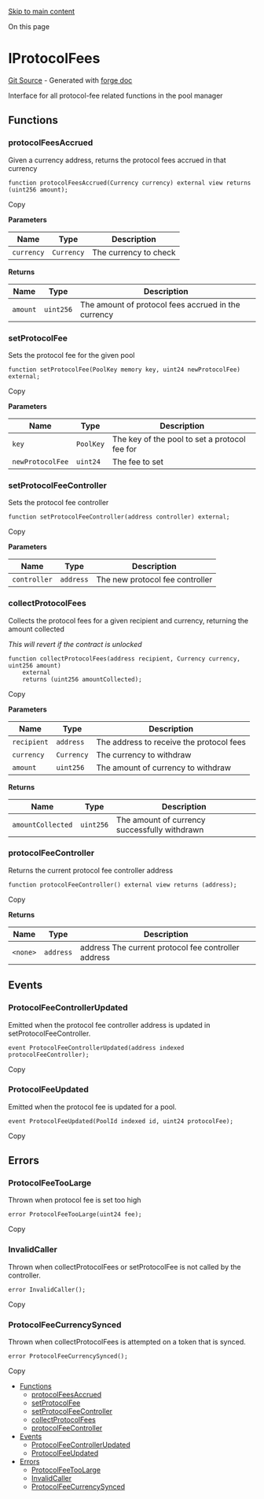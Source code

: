 [Skip to main content](https://docs.uniswap.org/contracts/v4/reference/core/interfaces/IProtocolFees#)

On this page

# IProtocolFees

[Git Source](https://github.com/uniswap/v4-core/blob/b619b6718e31aa5b4fa0286520c455ceb950276d/src/interfaces/IProtocolFees.sol) \- Generated with [forge doc](https://book.getfoundry.sh/reference/forge/forge-doc)

Interface for all protocol-fee related functions in the pool manager

## Functions [​](https://docs.uniswap.org/contracts/v4/reference/core/interfaces/IProtocolFees\#functions "Direct link to heading")

### protocolFeesAccrued [​](https://docs.uniswap.org/contracts/v4/reference/core/interfaces/IProtocolFees\#protocolfeesaccrued "Direct link to heading")

Given a currency address, returns the protocol fees accrued in that currency

```codeBlockLines_mRuA
function protocolFeesAccrued(Currency currency) external view returns (uint256 amount);

```

Copy

**Parameters**

| Name | Type | Description |
| --- | --- | --- |
| `currency` | `Currency` | The currency to check |

**Returns**

| Name | Type | Description |
| --- | --- | --- |
| `amount` | `uint256` | The amount of protocol fees accrued in the currency |

### setProtocolFee [​](https://docs.uniswap.org/contracts/v4/reference/core/interfaces/IProtocolFees\#setprotocolfee "Direct link to heading")

Sets the protocol fee for the given pool

```codeBlockLines_mRuA
function setProtocolFee(PoolKey memory key, uint24 newProtocolFee) external;

```

Copy

**Parameters**

| Name | Type | Description |
| --- | --- | --- |
| `key` | `PoolKey` | The key of the pool to set a protocol fee for |
| `newProtocolFee` | `uint24` | The fee to set |

### setProtocolFeeController [​](https://docs.uniswap.org/contracts/v4/reference/core/interfaces/IProtocolFees\#setprotocolfeecontroller "Direct link to heading")

Sets the protocol fee controller

```codeBlockLines_mRuA
function setProtocolFeeController(address controller) external;

```

Copy

**Parameters**

| Name | Type | Description |
| --- | --- | --- |
| `controller` | `address` | The new protocol fee controller |

### collectProtocolFees [​](https://docs.uniswap.org/contracts/v4/reference/core/interfaces/IProtocolFees\#collectprotocolfees "Direct link to heading")

Collects the protocol fees for a given recipient and currency, returning the amount collected

_This will revert if the contract is unlocked_

```codeBlockLines_mRuA
function collectProtocolFees(address recipient, Currency currency, uint256 amount)
    external
    returns (uint256 amountCollected);

```

Copy

**Parameters**

| Name | Type | Description |
| --- | --- | --- |
| `recipient` | `address` | The address to receive the protocol fees |
| `currency` | `Currency` | The currency to withdraw |
| `amount` | `uint256` | The amount of currency to withdraw |

**Returns**

| Name | Type | Description |
| --- | --- | --- |
| `amountCollected` | `uint256` | The amount of currency successfully withdrawn |

### protocolFeeController [​](https://docs.uniswap.org/contracts/v4/reference/core/interfaces/IProtocolFees\#protocolfeecontroller "Direct link to heading")

Returns the current protocol fee controller address

```codeBlockLines_mRuA
function protocolFeeController() external view returns (address);

```

Copy

**Returns**

| Name | Type | Description |
| --- | --- | --- |
| `<none>` | `address` | address The current protocol fee controller address |

## Events [​](https://docs.uniswap.org/contracts/v4/reference/core/interfaces/IProtocolFees\#events "Direct link to heading")

### ProtocolFeeControllerUpdated [​](https://docs.uniswap.org/contracts/v4/reference/core/interfaces/IProtocolFees\#protocolfeecontrollerupdated "Direct link to heading")

Emitted when the protocol fee controller address is updated in setProtocolFeeController.

```codeBlockLines_mRuA
event ProtocolFeeControllerUpdated(address indexed protocolFeeController);

```

Copy

### ProtocolFeeUpdated [​](https://docs.uniswap.org/contracts/v4/reference/core/interfaces/IProtocolFees\#protocolfeeupdated "Direct link to heading")

Emitted when the protocol fee is updated for a pool.

```codeBlockLines_mRuA
event ProtocolFeeUpdated(PoolId indexed id, uint24 protocolFee);

```

Copy

## Errors [​](https://docs.uniswap.org/contracts/v4/reference/core/interfaces/IProtocolFees\#errors "Direct link to heading")

### ProtocolFeeTooLarge [​](https://docs.uniswap.org/contracts/v4/reference/core/interfaces/IProtocolFees\#protocolfeetoolarge "Direct link to heading")

Thrown when protocol fee is set too high

```codeBlockLines_mRuA
error ProtocolFeeTooLarge(uint24 fee);

```

Copy

### InvalidCaller [​](https://docs.uniswap.org/contracts/v4/reference/core/interfaces/IProtocolFees\#invalidcaller "Direct link to heading")

Thrown when collectProtocolFees or setProtocolFee is not called by the controller.

```codeBlockLines_mRuA
error InvalidCaller();

```

Copy

### ProtocolFeeCurrencySynced [​](https://docs.uniswap.org/contracts/v4/reference/core/interfaces/IProtocolFees\#protocolfeecurrencysynced "Direct link to heading")

Thrown when collectProtocolFees is attempted on a token that is synced.

```codeBlockLines_mRuA
error ProtocolFeeCurrencySynced();

```

Copy

- [Functions](https://docs.uniswap.org/contracts/v4/reference/core/interfaces/IProtocolFees#functions)
  - [protocolFeesAccrued](https://docs.uniswap.org/contracts/v4/reference/core/interfaces/IProtocolFees#protocolfeesaccrued)
  - [setProtocolFee](https://docs.uniswap.org/contracts/v4/reference/core/interfaces/IProtocolFees#setprotocolfee)
  - [setProtocolFeeController](https://docs.uniswap.org/contracts/v4/reference/core/interfaces/IProtocolFees#setprotocolfeecontroller)
  - [collectProtocolFees](https://docs.uniswap.org/contracts/v4/reference/core/interfaces/IProtocolFees#collectprotocolfees)
  - [protocolFeeController](https://docs.uniswap.org/contracts/v4/reference/core/interfaces/IProtocolFees#protocolfeecontroller)
- [Events](https://docs.uniswap.org/contracts/v4/reference/core/interfaces/IProtocolFees#events)
  - [ProtocolFeeControllerUpdated](https://docs.uniswap.org/contracts/v4/reference/core/interfaces/IProtocolFees#protocolfeecontrollerupdated)
  - [ProtocolFeeUpdated](https://docs.uniswap.org/contracts/v4/reference/core/interfaces/IProtocolFees#protocolfeeupdated)
- [Errors](https://docs.uniswap.org/contracts/v4/reference/core/interfaces/IProtocolFees#errors)
  - [ProtocolFeeTooLarge](https://docs.uniswap.org/contracts/v4/reference/core/interfaces/IProtocolFees#protocolfeetoolarge)
  - [InvalidCaller](https://docs.uniswap.org/contracts/v4/reference/core/interfaces/IProtocolFees#invalidcaller)
  - [ProtocolFeeCurrencySynced](https://docs.uniswap.org/contracts/v4/reference/core/interfaces/IProtocolFees#protocolfeecurrencysynced)